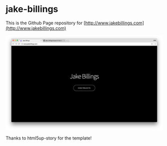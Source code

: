 # jake-billings
This is the Github Page repository for [http://www.jakebillings.com](http://www.jakebillings.com)

![screenshot.png](imgs/screenshot.png)

Thanks to html5up-story for the template!